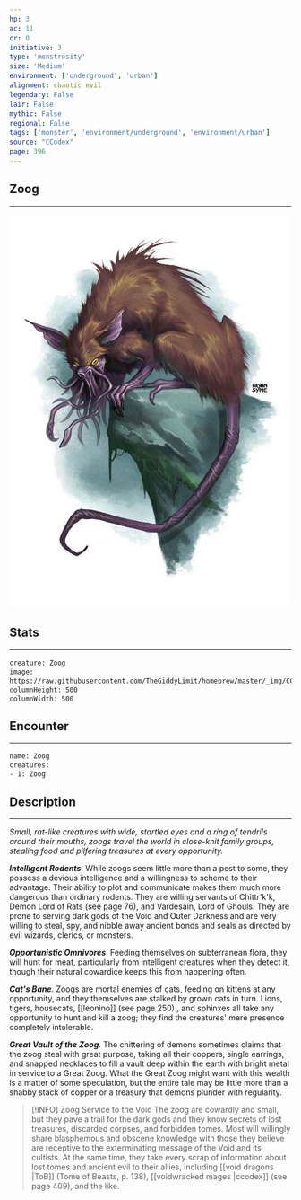 ```yaml
---
hp: 3
ac: 11
cr: 0
initiative: 3
type: 'monstrosity'    
size: 'Medium'
environment: ['underground', 'urban']
alignment: chaotic evil
legendary: False
lair: False
mythic: False
regional: False
tags: ['monster', 'environment/underground', 'environment/urban']
source: "CCodex"
page: 396
---
```


## Zoog
---

![|600](https://raw.githubusercontent.com/TheGiddyLimit/homebrew/master/_img/CCodex/Zoog.jpg)

## Stats
---

```statblock
creature: Zoog
image: https://raw.githubusercontent.com/TheGiddyLimit/homebrew/master/_img/CCodex/zoog_token.png
columnHeight: 500
columnWidth: 500
```

## Encounter
---

```encounter-table
name: Zoog
creatures:
- 1: Zoog
```

## Description
---
_Small, rat-like creatures with wide, startled eyes and a ring of tendrils around their mouths, zoogs travel the world in close-knit family groups, stealing food and pilfering treasures at every opportunity._

**_Intelligent Rodents_**. While zoogs seem little more than a pest to some, they possess a devious intelligence and a willingness to scheme to their advantage. Their ability to plot and communicate makes them much more dangerous than ordinary rodents. They are willing servants of Chittr'k'k, Demon Lord of Rats (see page 76), and Vardesain, Lord of Ghouls. They are prone to serving dark gods of the Void and Outer Darkness and are very willing to steal, spy, and nibble away ancient bonds and seals as directed by evil wizards, clerics, or monsters.

**_Opportunistic Omnivores_**. Feeding themselves on subterranean flora, they will hunt for meat, particularly from intelligent creatures when they detect it, though their natural cowardice keeps this from happening often. 

**_Cat's Bane_**. Zoogs are mortal enemies of cats, feeding on kittens at any opportunity, and they themselves are stalked by grown cats in turn. Lions, tigers, housecats, [[leonino]] (see page 250) , and sphinxes all take any opportunity to hunt and kill a zoog; they find the creatures' mere presence completely intolerable.

**_Great Vault of the Zoog_**. The chittering of demons sometimes claims that the zoog steal with great purpose, taking all their coppers, single earrings, and snapped necklaces to fill a vault deep within the earth with bright metal in service to a Great Zoog. What the Great Zoog might want with this wealth is a matter of some speculation, but the entire tale may be little more than a shabby stack of copper or a treasury that demons plunder with regularity.

> [!INFO] Zoog Service to the Void
>The zoog are cowardly and small, but they pave a trail for the dark gods and they know secrets of lost treasures, discarded corpses, and forbidden tomes. Most will willingly share blasphemous and obscene knowledge with those they believe are receptive to the exterminating message of the Void and its cultists. At the same time, they take every scrap of information about lost tomes and ancient evil to their allies, including [[void dragons \|ToB]] (Tome of Beasts, p. 138), [[voidwracked mages \|ccodex]] (see page 409), and the like.






